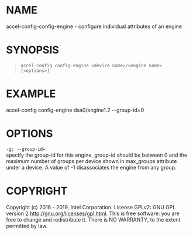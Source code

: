 
NAME
====

accel-config-config-engine - configure individual attributes of an
engine

SYNOPSIS
========

>     accel-config config-engine <device name>/<engine name> [<options>]

EXAMPLE
=======

accel-config config-engine dsa0/engine1.2 --group-id=0

OPTIONS
=======

`-g; --group-id=`  
specify the group-id for this engine, group-id should be between 0 and
the maximum number of groups per device shown in max\_groups attribute
under a device. A value of -1 disassociates the engine from any group.

COPYRIGHT
=========

Copyright (c) 2016 - 2019, Intel Corporation. License GPLv2: GNU GPL
version 2 <http://gnu.org/licenses/gpl.html>. This is free software: you
are free to change and redistribute it. There is NO WARRANTY, to the
extent permitted by law.
